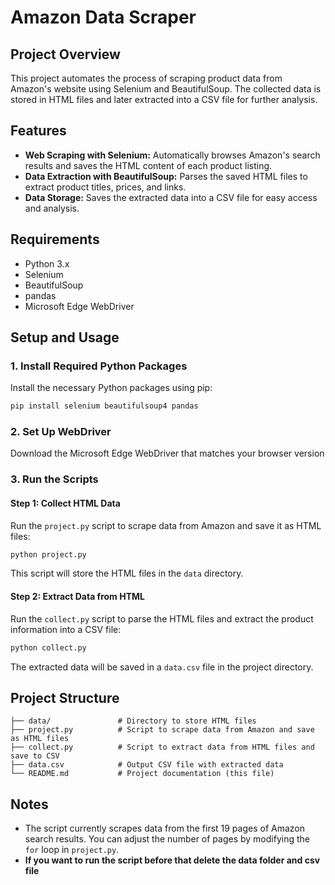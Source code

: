 # Amazon Data Scraper

## Project Overview

This project automates the process of scraping product data from Amazon's website using Selenium and BeautifulSoup. The collected data is stored in HTML files and later extracted into a CSV file for further analysis.

## Features

- **Web Scraping with Selenium:** Automatically browses Amazon's search results and saves the HTML content of each product listing.
- **Data Extraction with BeautifulSoup:** Parses the saved HTML files to extract product titles, prices, and links.
- **Data Storage:** Saves the extracted data into a CSV file for easy access and analysis.

## Requirements

- Python 3.x
- Selenium
- BeautifulSoup
- pandas
- Microsoft Edge WebDriver

## Setup and Usage

### 1. Install Required Python Packages
Install the necessary Python packages using pip:

```bash
pip install selenium beautifulsoup4 pandas
```

### 2. Set Up WebDriver
Download the Microsoft Edge WebDriver that matches your browser version

### 3. Run the Scripts

#### **Step 1: Collect HTML Data**
Run the `project.py` script to scrape data from Amazon and save it as HTML files:

```bash
python project.py
```

This script will store the HTML files in the `data` directory.

#### **Step 2: Extract Data from HTML**
Run the `collect.py` script to parse the HTML files and extract the product information into a CSV file:

```bash
python collect.py
```

The extracted data will be saved in a `data.csv` file in the project directory.

## Project Structure

```plaintext
├── data/               # Directory to store HTML files
├── project.py          # Script to scrape data from Amazon and save as HTML files
├── collect.py          # Script to extract data from HTML files and save to CSV
├── data.csv            # Output CSV file with extracted data
└── README.md           # Project documentation (this file)
```

## Notes

- The script currently scrapes data from the first 19 pages of Amazon search results. You can adjust the number of pages by modifying the `for` loop in `project.py`.
- **If you want to run the script before that delete the data folder and csv file**
